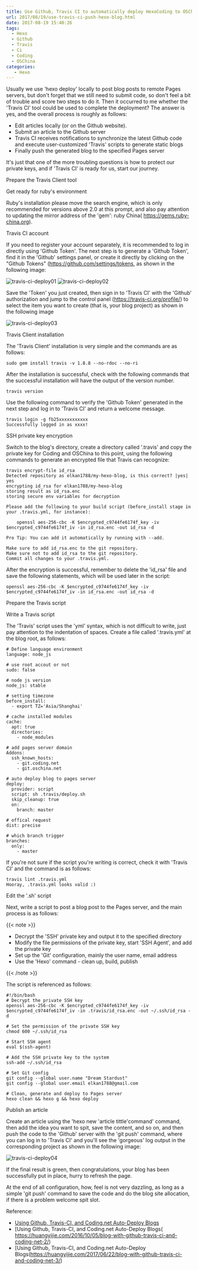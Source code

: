 ```yaml
---
title: Use Github, Travis CI to automatically deploy HexoCoding to OSChina Server
url: 2017/08/19/use-travis-ci-push-hexo-blog.html
date: 2017-08-19 15:40:26
tags:
  - Hexo
  - Github
  - Travis
  - Ci
  - Coding
  - OSChina
categories:
   - Hexo
---
```


Usually we use 'hexo deploy' locally to post blog posts to remote Pages servers, but don't forget that we still need to submit code, so don't feel a bit of trouble and score two steps to do it. Then it occurred to me whether the 'Travis CI' tool could be used to complete the deployment? The answer is yes, and the overall process is roughly as follows:


 - Edit articles locally (or on the Github website).
 - Submit an article to the Github server
 - Travis CI receives notifications to synchronize the latest Github code and execute user-customized 'Travis' scripts to generate static blogs
 - Finally push the generated blog to the specified Pages server


It's just that one of the more troubling questions is how to protect our private keys, and if 'Travis CI' is ready for us, start our journey. 

<!--more-->

Prepare the Travis Client tool

Get ready for ruby's environment

Ruby's installation please move the search engine, which is only recommended for versions above 2.0 at this prompt, and also pay attention to updating the mirror address of the 'gem': ruby China( https://gems.ruby-china.org).

Travis CI account

If you need to register your account separately, it is recommended to log in directly using 'Github Token'. The next step is to generate a 'Github Token', find it in the 'Github' settings panel, or create it directly by clicking on the "Github Tokens" (https://github.com/settings/tokens, as shown in the following image:

![travis-ci-deploy01](http://myblog.lisenhui.cn/2017/08-19-travis-ci-deploy01.png-alias)
![travis-ci-deploy02](http://myblog.lisenhui.cn/2017/08-19-travis-ci-deploy02.png-alias)

Save the 'Token' you just created, then sign in to 'Travis CI' with the 'Github' authorization and jump to the control panel (https://travis-ci.org/profile/) to select the item you want to create (that is, your blog project) as shown in the following image

![travis-ci-deploy03](http://myblog.lisenhui.cn/2017/08-19-travis-ci-deploy03.png-alias)

Travis Client installation

The 'Travis Client' installation is very simple and the commands are as follows:

```
sudo gem install travis -v 1.8.8 --no-rdoc --no-ri
```

After the installation is successful, check with the following commands that the successful installation will have the output of the version number.

```
travis version
```

Use the following command to verify the 'Github Token' generated in the next step and log in to 'Travis CI' and return a welcome message. 

```
travis login -g fb25xxxxxxxxxxx
Successfully logged in as xxxx!
```

SSH private key encryption

Switch to the blog's directory, create a directory called '.travis' and copy the private key for Coding and OSChina to this point, using the following commands to generate an encrypted file that Travis can recognize:

```
travis encrypt-file id_rsa 
Detected repository as elkan1788/my-hexo-blog, is this correct? |yes| yes
encrypting id_rsa for elkan1788/my-hexo-blog
storing result as id_rsa.enc
storing secure env variables for decryption

Please add the following to your build script (before_install stage in your .travis.yml, for instance):

    openssl aes-256-cbc -K $encrypted_c9744fe6174f_key -iv $encrypted_c9744fe6174f_iv -in id_rsa.enc -out id_rsa -d

Pro Tip: You can add it automatically by running with --add.

Make sure to add id_rsa.enc to the git repository.
Make sure not to add id_rsa to the git repository.
Commit all changes to your .travis.yml.

```

After the encryption is successful, remember to delete the 'id_rsa' file and save the following statements, which will be used later in the script:

```
openssl aes-256-cbc -K $encrypted_c9744fe6174f_key -iv $encrypted_c9744fe6174f_iv -in id_rsa.enc -out id_rsa -d
```

Prepare the Travis script

Write a Travis script

The 'Travis' script uses the 'yml' syntax, which is not difficult to write, just pay attention to the indentation of spaces. Create a file called '.travis.yml' at the blog root, as follows:

```
# Define language environment
language: node_js

# use root accout or not
sudo: false

# node js version
node_js: stable

# setting timezone
before_install:
  - export TZ='Asia/Shanghai'

# cache installed modules
cache:
  apt: true
  directories:
    - node_modules

# add pages server domain
Addons:
  ssh_known_hosts:
    - git.coding.net
    - git.oschina.net

# auto deploy blog to pages server
deploy:
  provider: script
  script: sh .travis/deploy.sh
  skip_cleanup: true
  on:
    branch: master

# offical request
dist: precise

# which branch trigger  
branches:
  only:
    - master
```

If you're not sure if the script you're writing is correct, check it with 'Travis CI' and the command is as follows:

```
travis lint .travis.yml 
Hooray, .travis.yml looks valid :)
```

Edit the '.sh' script

Next, write a script to post a blog post to the Pages server, and the main process is as follows:

{{< note >}}

- Decrypt the 'SSH' private key and output it to the specified directory
- Modify the file permissions of the private key, start 'SSH Agent', and add the private key
- Set up the 'Git' configuration, mainly the user name, email address
- Use the 'Hexo' command - clean up, build, publish

{{< /note >}}

The script is referenced as follows:

```
#!/bin/bash
# Decrypt the private SSH key
openssl aes-256-cbc -K $encrypted_c9744fe6174f_key -iv $encrypted_c9744fe6174f_iv -in .travis/id_rsa.enc -out ~/.ssh/id_rsa -d

# Set the permission of the private SSH key
chmod 600 ~/.ssh/id_rsa

# Start SSH agent
eval $(ssh-agent)

# Add the SSH private key to the system
ssh-add ~/.ssh/id_rsa

# Set Git config
git config --global user.name "Dream Stardust"
git config --global user.email elkan1788@gmail.com

# Clean, generate and deploy to Pages server
hexo clean && hexo g && hexo deploy

```

Publish an article

Create an article using the 'hexo new 'article tittle'command' command, then add the idea you want to spit, save the content, and so on, and then push the code to the 'Github' server with the 'git push' command, where you can log in to 'Travis CI' and you'll see the 'gorgeous' log output in the corresponding project as shown in the following image:

![travis-ci-deploy04](http://myblog.lisenhui.cn/2017/08-19-travis-ci-deploy04.png-alias)

If the final result is green, then congratulations, your blog has been successfully put in place, hurry to refresh the page.


At the end of all configuration, how, feel is not very dazzling, as long as a simple 'git push' command to save the code and do the blog site allocation, if there is a problem welcome spit slot. 


Reference:

- [Using Github, Travis-CI, and Coding.net Auto-Deploy Blogs](https://huangyijie.com/2016/09/20/blog-with-github-travis-ci-and-coding-net-1/)
- [Using Github, Travis-CI, and Coding.net Auto-Deploy Blogs( https://huangyijie.com/2016/10/05/blog-with-github-travis-ci-and-coding-net-2/)
- [Using Github, Travis-CI, and Coding.net Auto-Deploy Blogs(https://huangyijie.com/2017/06/22/blog-with-github-travis-ci-and-coding-net-3/)


